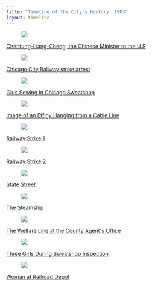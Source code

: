 ```yaml
---
title: "Timeline of the City's History: 1903"
layout: timeline
---
```


<div class="tile is-ancestor">
  <div class="tile is-parent">
    <article class="tile is-child box">
        <a href="/historical/timeline/1903/55" title="Chentung-Liang-Cheng, the Chinese Minister to the U.S">
            <figure class="image is-128x128">
                <img src="/img/timeline/1903/small/55.jpg">
            </figure>
            <div class="content">
                <p>Chentung-Liang-Cheng, the Chinese Minister to the U.S</p>
            </div>
        </a>
    </article>
  </div>
  <div class="tile is-parent">
    <article class="tile is-child box">
        <a href="/historical/timeline/1903/296" title="Chicago City Railway strike arrest">
            <figure class="image is-128x128">
                <img src="/img/timeline/1903/small/296.jpg">
            </figure>
            <div class="content">
                <p>Chicago City Railway strike arrest</p>
            </div>    
        </a>
    </article>
  </div>
  <div class="tile is-parent">
    <article class="tile is-child box">
        <a href="/historical/timeline/1903/47" title="Girls Sewing in Chicago Sweatshop">
            <figure class="image is-128x128">
                <img src="/img/timeline/1903/small/47.jpg">
            </figure>
            <div class="content">
                <p>Girls Sewing in Chicago Sweatshop</p>
            </div>  
        </a>  
    </article>
  </div>
</div>

<div class="tile is-ancestor">
  <div class="tile is-parent">
    <article class="tile is-child box">
        <a href="/historical/timeline/1903/297" title="Image of an Effigy Hanging from a Cable Line">
            <figure class="image is-128x128">
                <img src="/img/timeline/1903/small/297.jpg">
            </figure>
            <div class="content">
                <p>Image of an Effigy Hanging from a Cable Line</p>
            </div>
        </a>
    </article>
  </div>
  <div class="tile is-parent">
    <article class="tile is-child box">
        <a href="/historical/timeline/1903/341" title="Railway Strike 1">
            <figure class="image is-128x128">
                <img src="/img/timeline/1903/small/341.jpg">
            </figure>
            <div class="content">
                <p>Railway Strike 1</p>
            </div>    
        </a>
    </article>
  </div>
  <div class="tile is-parent">
    <article class="tile is-child box">
        <a href="/historical/timeline/1903/342" title="Railway Strike 2">
            <figure class="image is-128x128">
                <img src="/img/timeline/1903/small/342.jpg">
            </figure>
            <div class="content">
                <p>Railway Strike 2</p>
            </div>  
        </a>  
    </article>
  </div>
</div>

<div class="tile is-ancestor">
  <div class="tile is-parent">
    <article class="tile is-child box">
        <a href="/historical/timeline/1903/261" title="State Street">
            <figure class="image is-128x128">
                <img src="/img/timeline/1903/small/261.jpg">
            </figure>
            <div class="content">
                <p>State Street</p>
            </div>
        </a>
    </article>
  </div>
  <div class="tile is-parent">
    <article class="tile is-child box">
        <a href="/historical/timeline/1903/77" title="The Steamship">
            <figure class="image is-128x128">
                <img src="/img/timeline/1903/small/77.jpg">
            </figure>
            <div class="content">
                <p>The Steamship</p>
            </div>    
        </a>
    </article>
  </div>
  <div class="tile is-parent">
    <article class="tile is-child box">
        <a href="/historical/timeline/1903/46" title="The Welfare Line at the County Agent's Office">
            <figure class="image is-128x128">
                <img src="/img/timeline/1903/small/46.jpg">
            </figure>
            <div class="content">
                <p>The Welfare Line at the County Agent's Office</p>
            </div>  
        </a>  
    </article>
  </div>
</div>

<div class="tile is-ancestor">
  <div class="tile is-parent">
    <article class="tile is-child box">
        <a href="/historical/timeline/1903/50" title="Three Girls During Sweatshop Inspection">
            <figure class="image is-128x128">
                <img src="/img/timeline/1903/small/50.jpg">
            </figure>
            <div class="content">
                <p>Three Girls During Sweatshop Inspection</p>
            </div>
        </a>
    </article>
  </div>
  <div class="tile is-parent">
    <article class="tile is-child box">
        <a href="/historical/timeline/1903/51" title="Woman at Railroad Depot">
            <figure class="image is-128x128">
                <img src="/img/timeline/1903/small/51.jpg">
            </figure>
            <div class="content">
                <p>Woman at Railroad Depot</p>
            </div>    
        </a>
    </article>
  </div>
</div>